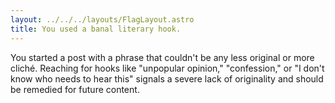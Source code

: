 ```yaml
---
layout: ../../../layouts/FlagLayout.astro
title: You used a banal literary hook.
---
```


You started a post with a phrase that couldn't be any less original or more cliché. Reaching for hooks like "unpopular opinion," "confession," or "I don't know who needs to hear this" signals a severe lack of originality and should be remedied for future content.

